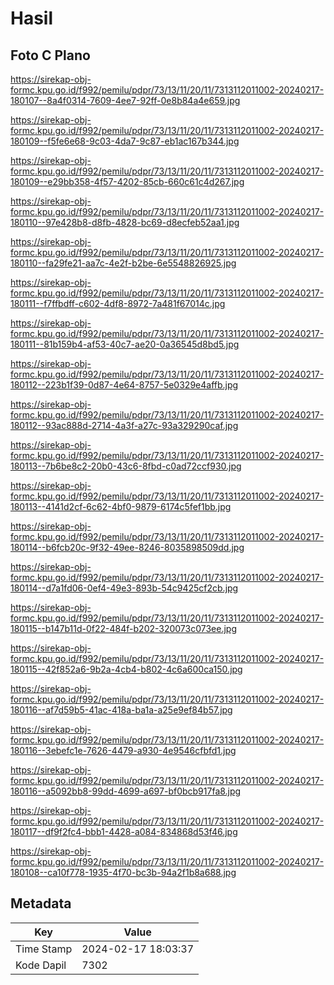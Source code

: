 # Hasil

## Foto C Plano

https://sirekap-obj-formc.kpu.go.id/f992/pemilu/pdpr/73/13/11/20/11/7313112011002-20240217-180107--8a4f0314-7609-4ee7-92ff-0e8b84a4e659.jpg

https://sirekap-obj-formc.kpu.go.id/f992/pemilu/pdpr/73/13/11/20/11/7313112011002-20240217-180109--f5fe6e68-9c03-4da7-9c87-eb1ac167b344.jpg

https://sirekap-obj-formc.kpu.go.id/f992/pemilu/pdpr/73/13/11/20/11/7313112011002-20240217-180109--e29bb358-4f57-4202-85cb-660c61c4d267.jpg

https://sirekap-obj-formc.kpu.go.id/f992/pemilu/pdpr/73/13/11/20/11/7313112011002-20240217-180110--97e428b8-d8fb-4828-bc69-d8ecfeb52aa1.jpg

https://sirekap-obj-formc.kpu.go.id/f992/pemilu/pdpr/73/13/11/20/11/7313112011002-20240217-180110--fa29fe21-aa7c-4e2f-b2be-6e5548826925.jpg

https://sirekap-obj-formc.kpu.go.id/f992/pemilu/pdpr/73/13/11/20/11/7313112011002-20240217-180111--f7ffbdff-c602-4df8-8972-7a481f67014c.jpg

https://sirekap-obj-formc.kpu.go.id/f992/pemilu/pdpr/73/13/11/20/11/7313112011002-20240217-180111--81b159b4-af53-40c7-ae20-0a36545d8bd5.jpg

https://sirekap-obj-formc.kpu.go.id/f992/pemilu/pdpr/73/13/11/20/11/7313112011002-20240217-180112--223b1f39-0d87-4e64-8757-5e0329e4affb.jpg

https://sirekap-obj-formc.kpu.go.id/f992/pemilu/pdpr/73/13/11/20/11/7313112011002-20240217-180112--93ac888d-2714-4a3f-a27c-93a329290caf.jpg

https://sirekap-obj-formc.kpu.go.id/f992/pemilu/pdpr/73/13/11/20/11/7313112011002-20240217-180113--7b6be8c2-20b0-43c6-8fbd-c0ad72ccf930.jpg

https://sirekap-obj-formc.kpu.go.id/f992/pemilu/pdpr/73/13/11/20/11/7313112011002-20240217-180113--4141d2cf-6c62-4bf0-9879-6174c5fef1bb.jpg

https://sirekap-obj-formc.kpu.go.id/f992/pemilu/pdpr/73/13/11/20/11/7313112011002-20240217-180114--b6fcb20c-9f32-49ee-8246-8035898509dd.jpg

https://sirekap-obj-formc.kpu.go.id/f992/pemilu/pdpr/73/13/11/20/11/7313112011002-20240217-180114--d7a1fd06-0ef4-49e3-893b-54c9425cf2cb.jpg

https://sirekap-obj-formc.kpu.go.id/f992/pemilu/pdpr/73/13/11/20/11/7313112011002-20240217-180115--b147b11d-0f22-484f-b202-320073c073ee.jpg

https://sirekap-obj-formc.kpu.go.id/f992/pemilu/pdpr/73/13/11/20/11/7313112011002-20240217-180115--42f852a6-9b2a-4cb4-b802-4c6a600ca150.jpg

https://sirekap-obj-formc.kpu.go.id/f992/pemilu/pdpr/73/13/11/20/11/7313112011002-20240217-180116--af7d59b5-41ac-418a-ba1a-a25e9ef84b57.jpg

https://sirekap-obj-formc.kpu.go.id/f992/pemilu/pdpr/73/13/11/20/11/7313112011002-20240217-180116--3ebefc1e-7626-4479-a930-4e9546cfbfd1.jpg

https://sirekap-obj-formc.kpu.go.id/f992/pemilu/pdpr/73/13/11/20/11/7313112011002-20240217-180116--a5092bb8-99dd-4699-a697-bf0bcb917fa8.jpg

https://sirekap-obj-formc.kpu.go.id/f992/pemilu/pdpr/73/13/11/20/11/7313112011002-20240217-180117--df9f2fc4-bbb1-4428-a084-834868d53f46.jpg

https://sirekap-obj-formc.kpu.go.id/f992/pemilu/pdpr/73/13/11/20/11/7313112011002-20240217-180108--ca10f778-1935-4f70-bc3b-94a2f1b8a688.jpg


## Metadata

| Key        | Value               |
| ---------- | ------------------- |
| Time Stamp | 2024-02-17 18:03:37 |
| Kode Dapil | 7302                |



